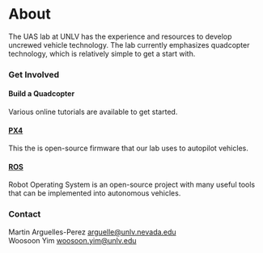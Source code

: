About
=====

The UAS lab at UNLV has the experience and resources to develop uncrewed vehicle technology.
The lab currently emphasizes quadcopter technology,
  which is relatively simple to get a start with.

### Get Involved
#### Build a Quadcopter
Various online tutorials are available to get started.
#### [PX4](https://px4.io)
This the is open-source firmware that our lab uses to autopilot vehicles.
#### [ROS](https://www.ros.org)
Robot Operating System is an open-source project with many useful tools
  that can be implemented into autonomous vehicles.

### Contact
Martin Arguelles-Perez arguelle@unlv.nevada.edu\
Woosoon Yim woosoon.yim@unlv.edu
